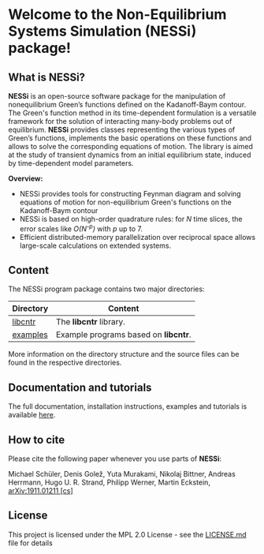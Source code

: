 # Welcome to the Non-Equilibrium Systems Simulation (NESSi) package!

## What is NESSi?

**NESSi** is an open-source software package for the manipulation of nonequilibrium Green’s functions defined on the Kadanoff-Baym contour. The Green's function method in its time-dependent formulation is a versatile framework for the solution of interacting many-body problems out of equilibrium. **NESSi** provides classes representing the various types of Green’s functions, implements the basic operations on these functions and allows to solve the corresponding equations of motion. The library is aimed at the study of transient dynamics from an initial equilibrium state, induced by time-dependent model parameters.

**Overview:**
* NESSi provides tools for constructing Feynman diagram and solving equations of motion for non-equilibrium Green's functions on the Kadanoff-Baym contour
* NESSi is based on high-order quadrature rules: for *N* time slices, the error scales like *O(N<sup>-p</sup>)* with *p* up to 7.
* Efficient distributed-memory parallelization over reciprocal space allows large-scale calculations on extended systems.

## Content

The NESSi program package contains two major directories:

Directory | Content
------------ | -------------
[libcntr](libcntr/) | The **libcntr** library.
[examples](examples/) | Example programs based on **libcntr**.

More information on the directory structure and the source files
can be found in the respective directories.

## Documentation and tutorials

The full documentation, installation instructions, examples and tutorials is available [here](http://www.nessi.tuxfamily.org).

## How to cite

Please cite the following paper whenever you use parts of **NESSi**: 

Michael Schüler, Denis Golež, Yuta Murakami, Nikolaj Bittner, Andreas Herrmann, Hugo U. R. Strand, Philipp Werner, Martin Eckstein, [arXiv:1911.01211 [cs]](http://arxiv.org/abs/1911.01211)

## License

This project is licensed under the MPL 2.0 License - see the [LICENSE.md](LICENSE.md) file for details
